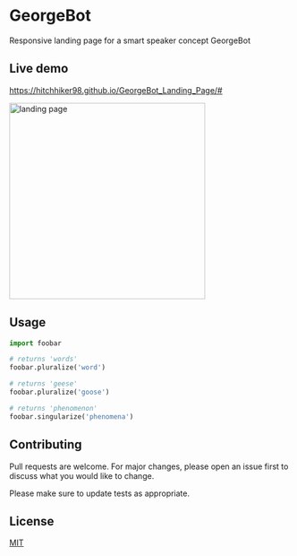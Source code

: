 # GeorgeBot

Responsive landing page for a smart speaker concept GeorgeBot

## Live demo
https://hitchhiker98.github.io/GeorgeBot_Landing_Page/#

<a href="https://hitchhiker98.github.io/GeorgeBot_Landing_Page/#" target="_blank"><img src="https://i.imgur.com/GN4wbZA.jpg" width="350" title="landing page"></a>


## Usage

```python
import foobar

# returns 'words'
foobar.pluralize('word')

# returns 'geese'
foobar.pluralize('goose')

# returns 'phenomenon'
foobar.singularize('phenomena')
```

## Contributing

Pull requests are welcome. For major changes, please open an issue first
to discuss what you would like to change.

Please make sure to update tests as appropriate.

## License

[MIT](https://choosealicense.com/licenses/mit/)
